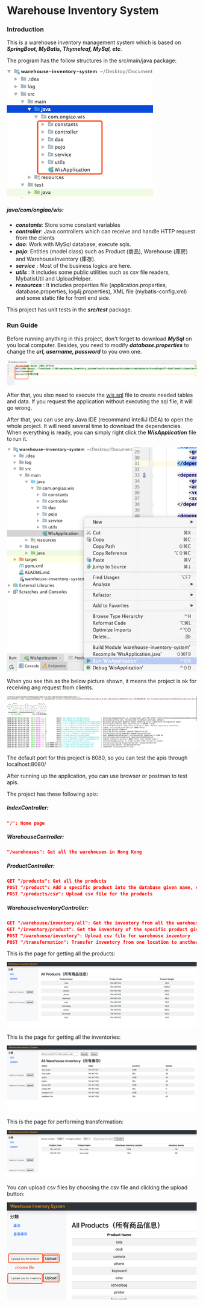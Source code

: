 # Warehouse Inventory System

### Introduction

This is a warehouse inventory management system which is based on ***SpringBoot, MyBatis, Thymeleaf, MySql, etc***.

The program has the follow structures in the src/main/java package:

![aaa](https://github.com/ongiao/Warehouse-Inventory-System/blob/master/warehouse-inventory-system/src/main/resources/images/image-20200705202145758.png)

##### java/com/ongiao/wis:

 * ***constants***: Store some constant variables 
 * ***controller***: Java controllers which can receive and handle HTTP request from the clients
 * ***dao***: Work with MySql database, execute sqls.
 * ***pojo***: Entities (model class) such as Product (商品), Warehouse (庫房) and WarehouseInventory (庫存).  
 * ***service*** : Most of the business logics are here.  
 * ***utils*** : It includes some public utilities such as csv file readers, MybatisUtil and UploadHelper.  
 * ***resources*** : It includes properties file (application.properties, database.properties, log4j.properties), XML file (mybatis-config.xml) and some static file for front end side.

This project has unit tests in the ***src/test*** package.

### Run Guide

Before running anything in this project, don't forget to download ***MySql*** on you local computer. Besides, you need to modify ***database.properties*** to change the ***url, username, password*** to you own one.

![image-20200705202658067](https://github.com/ongiao/Warehouse-Inventory-System/blob/master/warehouse-inventory-system/src/main/resources/images/image-20200705202658067.png)

After that, you also need to execute the [wis.sql](https://github.com/ongiao/Warehouse-Inventory-System/blob/master/warehouse-inventory-system/src/main/resources/wis.sql) file to create needed tables and data. If you request the application without executing the sql file, it will go wrong.

After that, you can use any Java IDE (recommand IntelliJ IDEA) to open the whole project. It will need several time to download the dependencies. When everything is ready, you can simply right click the ***WisApplication*** file to run it.

![image-20200705202242752](https://github.com/ongiao/Warehouse-Inventory-System/blob/master/warehouse-inventory-system/src/main/resources/images/image-20200705202242752.png)

When you see this as the below picture shown, it means the project is ok for receiving ang request from clients.

![image-20200705202050837](https://github.com/ongiao/Warehouse-Inventory-System/blob/master/warehouse-inventory-system/src/main/resources/images/image-20200705202050837.png)

The default port for this project is 8080, so you can test the apis through localhost:8080/



After running up the application, you can use browser or postman to test apis.

The project has these following apis:

##### IndexController:

```json
"/": Home page
```

##### WarehouseController:

```json
"/warehouses": Get all the warehouses in Hong Kong
```

##### ProductController:

```json
GET "/products": Get all the products
POST "/product": Add a specific product into the database given name, code and weight
POST "/products/csv": Upload csv file for the products
```

##### WarehouseInventoryController:

```json
GET "/warehouse/inventory/all": Get the inventory from all the warehouses based in Hong Kong
GET "/inventory/product": Get the inventory of the specific product given the product code
POST "/warehouse/inventory": Upload csv file for warehouse inventory
POST "/transfermation": Transfer inventory from one location to another location
```



This is the page for getting all the products:

![image-20200705203916539](https://github.com/ongiao/Warehouse-Inventory-System/blob/master/warehouse-inventory-system/src/main/resources/images/image-20200705203916539.png)

This is the page for getting all the inventories:

![image-20200705203955363](https://github.com/ongiao/Warehouse-Inventory-System/blob/master/warehouse-inventory-system/src/main/resources/images/image-20200705203955363.png)

This is the page for performing transfermation:

![image-20200705204036210](https://github.com/ongiao/Warehouse-Inventory-System/blob/master/warehouse-inventory-system/src/main/resources/images/image-20200705204036210.png)

You can upload csv files by choosing the csv file and clicking the upload button:

![image-20200705204357525](https://github.com/ongiao/Warehouse-Inventory-System/blob/master/warehouse-inventory-system/src/main/resources/images/image-20200705204357525.png)

